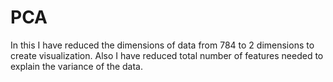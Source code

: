 # PCA
In this I have reduced the dimensions of data from 784 to 2 dimensions to create visualization. Also I have reduced total number of features needed to explain the variance of the data.
